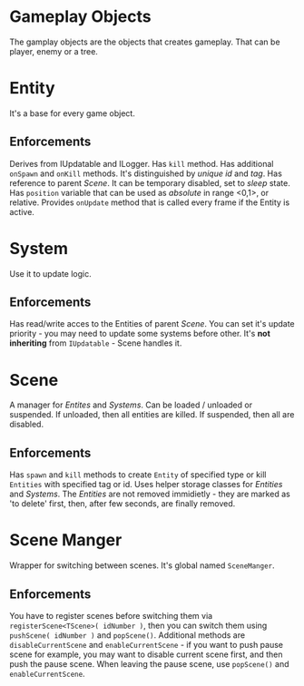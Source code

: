 # Gameplay Objects
The gamplay objects are the objects that creates gameplay. That can be player, enemy or a tree.
# Entity
It's a base for every game object. 
## Enforcements
Derives from IUpdatable and ILogger. Has `kill` method. Has additional `onSpawn` and `onKill` methods. It's distinguished by *unique id* and *tag*. Has reference to parent *Scene*. It can be temporary disabled, set to *sleep* state. Has `position` variable that can be used as *absolute* in range <0,1>, or relative.  Provides `onUpdate` method that is called every frame if the Entity is active.
# System
Use it to update logic.
## Enforcements
Has read/write acces to the Entities of parent *Scene*.  You can set it's update priority - you may need to update some systems before other. It's **not inheriting** from `IUpdatable` - Scene handles it.
# Scene
A manager for *Entites* and *Systems*. Can be loaded / unloaded or suspended. If unloaded, then all entities are killed. If suspended, then all are disabled. 
## Enforcements
Has `spawn` and `kill` methods to create `Entity` of specified type or kill `Entities` with specified tag or id. Uses helper storage classes for *Entities* and *Systems*. The *Entities* are not removed immidietly - they are marked as 'to delete' first, then, after few seconds, are finally removed.
# Scene Manger
Wrapper for switching between scenes. It's global named `SceneManger`.
## Enforcements
You have to register scenes before switching them via `registerScene<TScene>( idNumber )`, then you can switch them using `pushScene( idNumber )` and `popScene()`. Additional methods are `disableCurrentScene` and `enableCurrentScene` - if you want to push pause scene for example, you may want to disable current scene first, and then push the pause scene. When leaving the pause scene, use `popScene()` and `enableCurrentScene`.